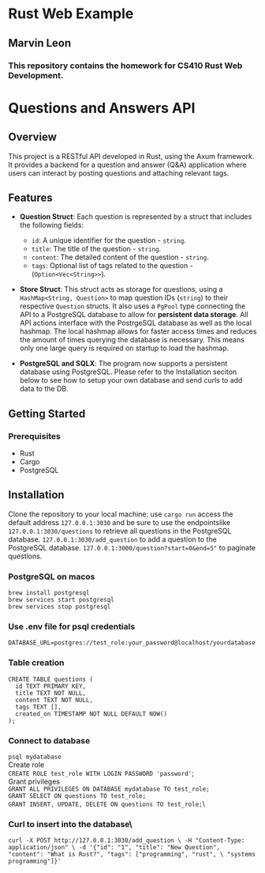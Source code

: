 # Rust Web Example
## Marvin Leon
### This repository contains the homework for CS410 Rust Web Development.

# Questions and Answers API

## Overview

This project is a RESTful API developed in Rust, using the Axum framework. It provides a backend for a question and answer (Q&A) application where users can interact by posting questions and attaching relevant tags. 

## Features

- **Question Struct**: Each question is represented by a struct that includes the following fields:
  - `id`: A unique identifier for the question - `string`.
  - `title`: The title of the question - `string`.
  - `content`: The detailed content of the question - `string`.
  - `tags`: Optional list of tags related to the question - (`Option<Vec<String>>`).

- **Store Struct**: This struct acts as storage for questions, using a `HashMap<String, Question>` to map question IDs (`string`) to their respective `Question` structs. It also uses a `PgPool` type connecting the API to a PostgreSQL database to allow for **persistent data storage**. All API actions interface with the PostrgeSQL database as well as the local hashmap. The local hashmap allows for faster access times and reduces the amount of times querying the database is necessary. This means only one large query is required on startup to load the hashmap.

- **PostgreSQL and SQLX**: The program now supports a persistent database using PostgreSQL. Please refer to the Installation seciton below to see how to setup your own database and send curls to add data to the DB. 

## Getting Started

### Prerequisites

- Rust
- Cargo
- PostgreSQL

## Installation

Clone the repository to your local machine:
use `cargo run` 
access the default address `127.0.0.1:3030` and be sure to use the endpointslike `127.0.0.1:3030/questions` to retrieve all questions in the PostgreSQL database.
`127.0.0.1:3030/add_question` to add a question to the PostgreSQL database.
`127.0.0.1:3000/question?start=0&end=5"` to paginate questions.


### PostgreSQL on macos
`brew install postgresql`\
`brew services start postgresql`\
`brew services stop postgresql`

### Use .env file for psql credentials
`DATABASE_URL=postgres://test_role:your_password@localhost/yourdatabase`

### Table creation
````
CREATE TABLE questions (
  id TEXT PRIMARY KEY,
  title TEXT NOT NULL,
  content TEXT NOT NULL, 
  tags TEXT [],
  created_on TIMESTAMP NOT NULL DEFAULT NOW()
);
````
### Connect to database
`psql mydatabase`\
Create role\
`CREATE ROLE test_role WITH LOGIN PASSWORD 'password'`;\
Grant privileges\
`GRANT ALL PRIVILEGES ON DATABASE mydatabase TO test_role;`\
`GRANT SELECT ON questions TO test_role;`\
`GRANT INSERT, UPDATE, DELETE ON questions TO test_role;`\

### Curl to insert into the database\
`curl -X POST http://127.0.0.1:3030/add_question \
-H "Content-Type: application/json" \
-d '{"id": "1", "title": "New Question", "content": "What is Rust?", "tags": ["programming", "rust", \ "systems programming"]}'`
